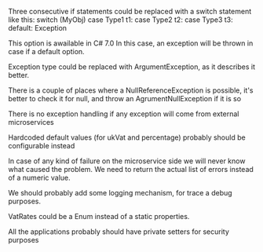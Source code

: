 Three consecutive if statements could be replaced with a switch statement like this:
switch (MyObj)
    case Type1 t1: 
    case Type2 t2:
    case Type3 t3:
    default: Exception

This option is awailable in C# 7.0
In this case, an exception will be thrown in case if a default option.

Exception type could be replaced with ArgumentException, as it describes it better.

There is a couple of places where a NullReferenceException is possible,
it's better to check it for null, and throw an AgrumentNullException if it is so

There is no exception handling if any exception will come from external microservices

Hardcoded default values (for ukVat and percentage) probably should be configurable instead

In case of any kind of failure on the microservice side we will never know what caused the problem.
We need to return the actual list of errors instead of a numeric value.

We should probably add some logging mechanism, for trace a debug purposes.

VatRates could be a Enum instead of a static properties.

All the applications probably should have private setters for security purposes

